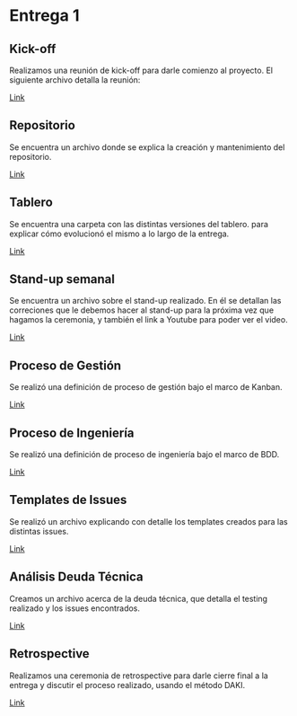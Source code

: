 
# Entrega 1

## Kick-off

Realizamos una reunión de kick-off para darle comienzo al proyecto. El siguiente archivo detalla la reunión:

[Link](https://github.com/fernandasecinaro/Diaz-RodriguezSotto-Secinaro/blob/develop/Entregas/Entrega%201/Kick-off/kick-off.md)
  
## Repositorio

Se encuentra un archivo donde se explica la creación y mantenimiento del repositorio.

[Link](https://github.com/fernandasecinaro/Diaz-RodriguezSotto-Secinaro/blob/develop/Entregas/Entrega%201/Repositorio/Repositorio.md)

## Tablero 

Se encuentra una carpeta con las distintas versiones del tablero. para explicar cómo evolucionó el mismo a lo largo de la entrega.

[Link](https://github.com/fernandasecinaro/Diaz-RodriguezSotto-Secinaro/tree/develop/Entregas/Entrega%201/Tablero)

## Stand-up semanal

Se encuentra un archivo sobre el stand-up realizado. En él se detallan las correciones que le debemos hacer al stand-up para la próxima vez que hagamos
la ceremonia, y también el link a Youtube para poder ver el video.

[Link](https://github.com/fernandasecinaro/Diaz-RodriguezSotto-Secinaro/blob/develop/Entregas/Entrega%201/Stand-up%20semanal/StandupSemanal.md)

## Proceso de Gestión

Se realizó una definición de proceso de gestión bajo el marco de Kanban.

[Link](https://github.com/fernandasecinaro/Diaz-RodriguezSotto-Secinaro/blob/develop/Entregas/Entrega%201/Proceso%20de%20Gestión/Proceso%20de%20Gestión.md)

## Proceso de Ingeniería

Se realizó una definición de proceso de ingeniería bajo el marco de BDD.

[Link](https://github.com/fernandasecinaro/Diaz-RodriguezSotto-Secinaro/blob/develop/Entregas/Entrega%201/Proceso%20de%20Ingenier%C3%ADa/Proceso%20de%20Ingenieria.md)

## Templates de Issues

Se realizó un archivo explicando con detalle los templates creados para las distintas issues.

[Link](https://github.com/fernandasecinaro/Diaz-RodriguezSotto-Secinaro/blob/develop/Entregas/Entrega%201/Template%20de%20Issues/Templates%20de%20Issues.md)

## Análisis Deuda Técnica

Creamos un archivo acerca de la deuda técnica, que detalla el testing realizado y los issues encontrados.

[Link](https://github.com/fernandasecinaro/Diaz-RodriguezSotto-Secinaro/blob/develop/Entregas/Entrega%201/Análisis%20Deuda%20Técnica/Analisis%20Deuda%20Tecnica)

## Retrospective

Realizamos una ceremonia de retrospective para darle cierre final a la entrega y discutir el proceso realizado, usando el método DAKI.

[Link](https://github.com/fernandasecinaro/Diaz-RodriguezSotto-Secinaro/blob/develop/Entregas/Entrega%201/Retrospective/Retrospective.md)
